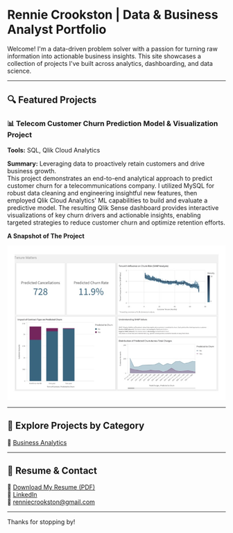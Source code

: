 # Rennie Crookston | Data & Business Analyst Portfolio

Welcome! I'm a data-driven problem solver with a passion for turning raw information into actionable business insights. This site showcases a collection of projects I've built across analytics, dashboarding, and data science.

---

## 🔍 Featured Projects

### 📊 Telecom Customer Churn Prediction Model & Visualization Project
**Tools:** SQL, Qlik Cloud Analytics

**Summary:** Leveraging data to proactively retain customers and drive business growth.  
This project demonstrates an end-to-end analytical approach to predict customer churn for a telecommunications company. I utilized MySQL for robust data cleaning and engineering insightful new features, then employed Qlik Cloud Analytics' ML capabilities to build and evaluate a predictive model. The resulting Qlik Sense dashboard provides interactive visualizations of key churn drivers and actionable insights, enabling targeted strategies to reduce customer churn and optimize retention efforts.

**A Snapshot of The Project**

<p align="center">
  <a href="https://gblqb7f3bd41gee.us.qlikcloud.com/sense/app/d794c809-0f35-4927-8d5d-1c1861d31197/sheet/pjxayjG/state/analysis">
    <img src="assets/QlikSense-TenureMatters-DashboardPreview.jpg" alt="Dashboard Preview" width="600"/>
  </a>
</p>

---

## 📂 Explore Projects by Category

🔗 [Business Analytics](business/)

---

## 📄 Resume & Contact

📄 [Download My Resume (PDF)](assets/resume.pdf)  
🔗 [LinkedIn](https://www.linkedin.com/in/renniecrookston)  
📧 renniecrookston@gmail.com

---

Thanks for stopping by!
